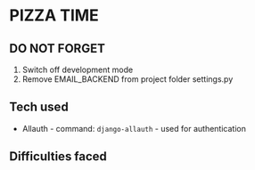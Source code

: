 # PIZZA TIME

## DO NOT FORGET

1. Switch off development mode
2. Remove EMAIL_BACKEND from project folder settings.py

## Tech used

*  Allauth - command: `django-allauth` - used for authentication


## Difficulties faced

